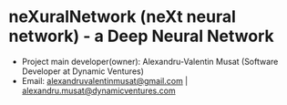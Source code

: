 # neXuralNetwork (neXt neural network) - a Deep Neural Network #
* Project main developer(owner): Alexandru-Valentin Musat (Software Developer at Dynamic Ventures)
* Email: alexandruvalentinmusat@gmail.com | alexandru.musat@dynamicventures.com